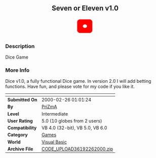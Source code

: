 ﻿<div align="center">

## Seven or Eleven  v1\.0

<img src="die1.gif">
</div>

### Description

Dice Game
 
### More Info
 
Dice v1.0, a fully functional Dice game. In version 2.0 I will add betting functions. Have fun, and please vote for my code if you like it.


<span>             |<span>
---                |---
**Submitted On**   |2000-02-26 01:01:24
**By**             |[PriZmA](https://github.com/Planet-Source-Code/PSCIndex/blob/master/ByAuthor/prizma.md)
**Level**          |Intermediate
**User Rating**    |5.0 (10 globes from 2 users)
**Compatibility**  |VB 4\.0 \(32\-bit\), VB 5\.0, VB 6\.0
**Category**       |[Games](https://github.com/Planet-Source-Code/PSCIndex/blob/master/ByCategory/games__1-38.md)
**World**          |[Visual Basic](https://github.com/Planet-Source-Code/PSCIndex/blob/master/ByWorld/visual-basic.md)
**Archive File**   |[CODE\_UPLOAD36192262000\.zip](https://github.com/Planet-Source-Code/prizma-seven-or-eleven-v1-0__1-6272/archive/master.zip)








